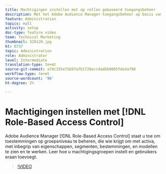 ```yaml
---
title: Machtigingen instellen met op rollen gebaseerd toegangsbeheer
description: Met het Adobe Audience Manager-toegangsbeheer op basis van rollen kunt u machtigingen op groepsniveau beheren en bepalen wie met elementen, waaronder kenmerken, segmenten, doelen en modellen, moet zien en werken. Leer hoe u machtigingsgroepen instelt en gebruikers eraan toevoegt.
feature: Administration
topics: null
activity: setup
doc-type: feature video
team: Technical Marketing
thumbnail: 329120.jpg
kt: 6737
topic: Administration
role: Administrator
level: Intermediate
translation-type: tm+mt
source-git-commit: a7dc335e75697a7b1720eccdadbb9605fdeda798
workflow-type: tm+mt
source-wordcount: '96'
ht-degree: 2%

---
```



# Machtigingen instellen met [!DNL Role-Based Access Control]

Adobe Audience Manager [!DNL Role-Based Access Control] staat u toe om toestemmingen op groepsniveau te beheren, die wie krijgt om met activa, met inbegrip van eigenschappen, segmenten, bestemmingen, en modellen te zien en te werken. Leer hoe u machtigingsgroepen instelt en gebruikers eraan toevoegt.

>[!VIDEO](https://video.tv.adobe.com/v/329120/?quality=12&learn=on)
